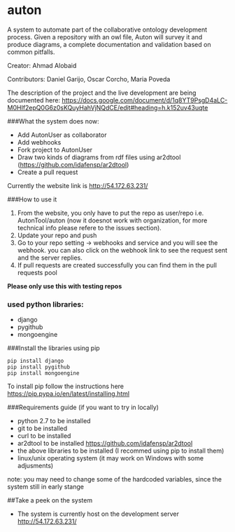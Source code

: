 # auton
A system to automate part of the collaborative ontology development process. Given a repository with an owl file, Auton will survey it and produce diagrams, a complete documentation and validation based on common pitfalls.

Creator: Ahmad Alobaid

Contributors: Daniel Garijo, Oscar Corcho, Maria Poveda

The description of the project and the live development are being documented here: https://docs.google.com/document/d/1q8YT9PsgD4aLC-M0HIf2epQ0G6z0sKQuyHahVjNQdCE/edit#heading=h.k152uv43uqte





###What the system does now:
* Add AutonUser as collaborator
* Add webhooks
* Fork project to AutonUser
* Draw two kinds of diagrams from rdf files using ar2dtool (https://github.com/idafensp/ar2dtool)
* Create a pull request


Currently the website link is http://54.172.63.231/

###How to use it 
1. From the website, you only have to put the repo as user/repo i.e. AutonTool/auton (now it doesnot work with organization, for more technical info please refere to the issues section).
2. Update your repo and push
3. Go to your repo setting -> webhooks and service and you will see the webhook. you can also click on the webhook link to see the request sent and the server replies.
4. If pull requests are created successfully you can find them in the pull requests pool

**Please only use this with testing repos**




### used python libraries:
* django
* pygithub
* mongoengine



###Install the libraries using pip
```
pip install django
pip install pygithub
pip install mongoengine
```

To install pip follow the instructions here https://pip.pypa.io/en/latest/installing.html

###Requirements guide (if you want to try in locally)
* python 2.7 to be installed
* git to be installed
* curl to be installed
* ar2dtool to be installed https://github.com/idafensp/ar2dtool
* the above libraries to be installed (I recommed using pip to install them)
* linux/unix operating system (it may work on Windows with some adjusments)

note: you may need to change some of the hardcoded variables, since the system still in early stange



##Take a peek on the system
* The system is currently host on the development server http://54.172.63.231/ 






